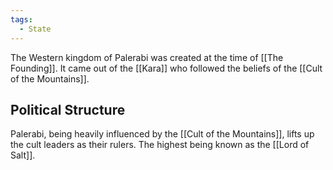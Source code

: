 ```yaml
---
tags:
  - State
---
```

The Western kingdom of Palerabi was created at the time of [[The Founding]]. It came out of the [[Kara]] who followed the beliefs of the [[Cult of the Mountains]]. 

## Political Structure
Palerabi, being heavily influenced by the [[Cult of the Mountains]], lifts up the cult leaders as their rulers. The highest being known as the [[Lord of Salt]]. 